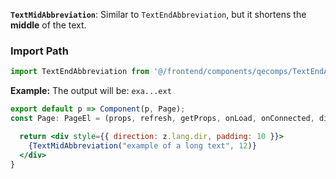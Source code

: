 **`TextMidAbbreviation`**: Similar to `TextEndAbbreviation`, but it shortens the **middle** of the text.

### Import Path

```ts
import TextEndAbbreviation from '@/frontend/components/qecomps/TextEndAbbreviation';
```

**Example:** The output will be: `exa...ext`

```jsx
export default p => Component(p, Page);
const Page: PageEl = (props, refresh, getProps, onLoad, onConnected, dies, isFront, z) => {

  return <div style={{ direction: z.lang.dir, padding: 10 }}>
    {TextMidAbbreviation("example of a long text", 12)}
  </div>
}
```
